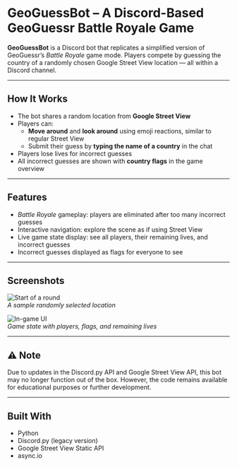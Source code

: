 # GeoGuessBot – A Discord-Based GeoGuessr Battle Royale Game

**GeoGuessBot** is a Discord bot that replicates a simplified version of GeoGuessr’s *Battle Royale* game mode. Players compete by guessing the country of a randomly chosen Google Street View location — all within a Discord channel.

---

## How It Works

- The bot shares a random location from **Google Street View**
- Players can:
  - **Move around** and **look around** using emoji reactions, similar to regular Street View
  - Submit their guess by **typing the name of a country** in the chat
- Players lose lives for incorrect guesses
- All incorrect guesses are shown with **country flags** in the game overview

---

## Features

- *Battle Royale* gameplay: players are eliminated after too many incorrect guesses  
- Interactive navigation: explore the scene as if using Street View  
- Live game state display: see all players, their remaining lives, and incorrect guesses  
- Incorrect guesses displayed as flags for everyone to see

---

## Screenshots

![Start of a round](./screenshots/start.png)  
*A sample randomly selected location*

![In-game UI](./screenshots/game-ui.png)  
*Game state with players, flags, and remaining lives*

---

## ⚠️ Note

Due to updates in the Discord.py API and Google Street View API, this bot may no longer function out of the box. However, the code remains available for educational purposes or further development.

---

## Built With

- Python  
- Discord.py (legacy version)  
- Google Street View Static API   
- async.io

